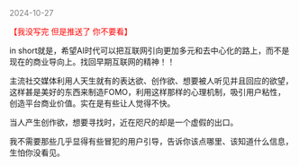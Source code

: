 
<span style="color: gray;">2024-10-27</span>

<span style="color: red;">【我没写完 但是推送了 你不要看】</span>

in short就是，希望AI时代可以把互联网引向更加多元和去中心化的路上，而不是现在的商业导向上。找回早期互联网的精神！！

主流社交媒体利用人天生就有的表达欲、创作欲、想要被人听见并且回应的欲望，这样甚是美好的东西来制造FOMO，利用这样那样的心理机制，吸引用户粘性，创造平台商业价值。实在是有些让人觉得不快。

当人产生创作欲，想要寻找时，近在咫尺的却是一个虚假的出口。

我不需要那些几乎显得有些冒犯的用户引导，告诉你该点哪里、该知道什么信息，生怕你没看见。
